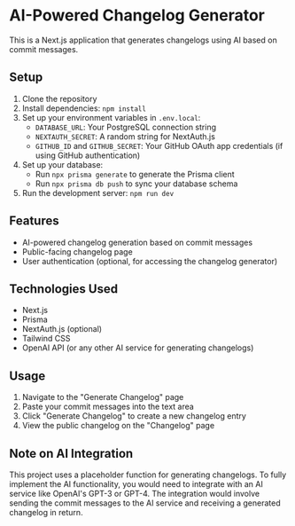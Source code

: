 # AI-Powered Changelog Generator

This is a Next.js application that generates changelogs using AI based on commit messages.

## Setup

1. Clone the repository
2. Install dependencies: `npm install`
3. Set up your environment variables in `.env.local`:
   - `DATABASE_URL`: Your PostgreSQL connection string
   - `NEXTAUTH_SECRET`: A random string for NextAuth.js
   - `GITHUB_ID` and `GITHUB_SECRET`: Your GitHub OAuth app credentials (if using GitHub authentication)
4. Set up your database:
   - Run `npx prisma generate` to generate the Prisma client
   - Run `npx prisma db push` to sync your database schema
5. Run the development server: `npm run dev`

## Features

- AI-powered changelog generation based on commit messages
- Public-facing changelog page
- User authentication (optional, for accessing the changelog generator)

## Technologies Used

- Next.js
- Prisma
- NextAuth.js (optional)
- Tailwind CSS
- OpenAI API (or any other AI service for generating changelogs)

## Usage

1. Navigate to the "Generate Changelog" page
2. Paste your commit messages into the text area
3. Click "Generate Changelog" to create a new changelog entry
4. View the public changelog on the "Changelog" page

## Note on AI Integration

This project uses a placeholder function for generating changelogs. To fully implement the AI functionality, you would need to integrate with an AI service like OpenAI's GPT-3 or GPT-4. The integration would involve sending the commit messages to the AI service and receiving a generated changelog in return.

